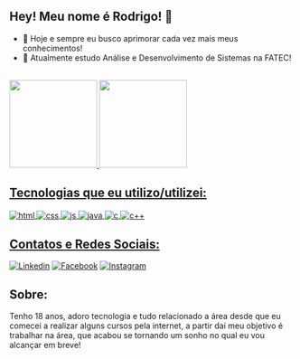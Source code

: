 ## Hey! Meu nome é Rodrigo! 👋

- 🔭 Hoje e sempre eu busco aprimorar cada vez mais meus conhecimentos!
- 🌱 Atualmente estudo Análise e Desenvolvimento de Sistemas na FATEC!
<br>
<div align>
  <a href="https://github.com/RodrigoD324">
  <img height="155em" src="https://github-readme-stats.vercel.app/api?username=RodrigoD324&show_icons=true&theme=dark&include_all_commits=true&count_private=true"/>
  <img height="155em" src="https://github-readme-stats.vercel.app/api/top-langs/?username=RodrigoD324&layout=compact&langs_count=7&theme=dark"/>
</div>
  
  ## Tecnologias que eu utilizo/utilizei:
  <div style="display: inline_block">
    <img align="center" alt="html" src="https://img.shields.io/badge/HTML-239120?style=for-the-badge&logo=html5&logoColor=white" />
    <img align="center" alt="css" src="https://img.shields.io/badge/CSS-239120?&style=for-the-badge&logo=css3&logoColor=white" />
    <img align="center" alt="js" src="https://img.shields.io/badge/JavaScript-F7DF1E?style=for-the-badge&logo=javascript&logoColor=black" />
    <img align="center" alt="java" src="https://img.shields.io/badge/Java-ED8B00?style=for-the-badge&logo=java&logoColor=white" />
    <img align="center" alt="c" src="https://img.shields.io/badge/C-00599C?style=for-the-badge&logo=c&logoColor=white" />
    <img align="center" alt="c++" src="https://img.shields.io/badge/C%2B%2B-00599C?style=for-the-badge&logo=c%2B%2B&logoColor=white" />
  </div>
 
  ## Contatos e Redes Sociais:
 [![Linkedin](https://img.shields.io/badge/LinkedIn-0077B5?style=for-the-badge&logo=linkedin&logoColor=white)](https://www.linkedin.com/in/rodrigo-d-oliveira-18b19421a/)
 [![Facebook](https://img.shields.io/badge/Facebook-1877F2?style=for-the-badge&logo=facebook&logoColor=white)](https://www.facebook.com/rodrigo.silvadeoliveira.75)
 [![Instagram](https://img.shields.io/badge/Instagram-E4405F?style=for-the-badge&logo=instagram&logoColor=white)](https://www.instagram.com/rodrigo_d._oliveira_/)
    
  ## Sobre:
   Tenho 18 anos, adoro tecnologia e tudo relacionado a área desde que eu comecei a realizar alguns cursos pela internet, a partir daí meu objetivo é trabalhar na área,  que acabou se tornando um sonho no qual eu vou alcançar em breve!
 
